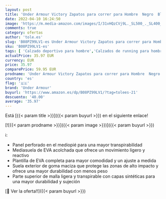 ```yaml
---
layout: post
title: 'Under Armour Victory Zapatos para correr para Hombre  Negro  Black / Jet Gray / White   45 EU'
date: 2022-04-10 16:24:50
image: 'https://m.media-amazon.com/images/I/31vHQzCVj9L._SL500_._SL400_.jpg'
comments: true
category: ofertas
author: 'tole.es'
slug: 'B08PZ99LV1-es Under Armour Victory Zapatos para correr para Hombre Negro...'
sku: 'B08PZ99LV1-es'
tags: [ 'Calzado deportivo para hombre','Calzados de running para hombre','Calzados para correr en asfalto para hombre','Zapatillas y calzado deportivo para hombre','Zapatos','Zapatos para hombre','Zapatos y complementos','under armour','zapatos', ]
actualPrice: 35.97 EUR
currency: EUR
price: 35.97
comparePrice: 59.95 EUR
prodname: 'Under Armour Victory Zapatos para correr para Hombre  Negro  Black / Jet Gray / White   45 EU'
country: 'es'
flag: '🇪🇸'
brand: 'Under Armour'
buyurl: 'https://www.amazon.es/dp/B08PZ99LV1/?tag=tolees-21'
descuento: '40.00'
average: '35.97'
---
```


Está [{{< param title >}}]({{< param buyurl >}}) en el siguiente enlace!

[![{{< param prodname >}}]({{< param image >}})]({{< param buyurl >}})

ℹ️:

- Panel perforado en el mediopié para una mayor transpirabilidad
- Mediasuela de EVA acolchada que ofrece un movimiento ligero y reactivo
- Plantilla de EVA completa para mayor comodidad y un ajuste a medida
- Suela exterior de goma maciza que protege las zonas de alto impacto y ofrece una mayor durabilidad con menos peso
- Parte superior de malla ligera y transpirable con capas sintéticas para una mayor durabilidad y sujeción

[🛒 Ver la oferta!!]({{< param buyurl >}})
